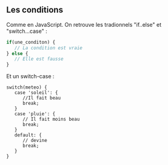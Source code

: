 ## Les conditions

Comme en JavaScript. On retrouve les tradionnels "if..else"  et "switch...case" :

```js
if(une_conditon) {  
   // La condition est vraie
} else {
   // Elle est fausse  
}
```

Et un switch-case :

```
switch(meteo) {
   case 'soleil': {
      //Il fait beau
      break;
   }
   case 'pluie': {
      // Il fait moins beau
      break;
   }
   default: {
      // devine
      break;
   }
}
```



